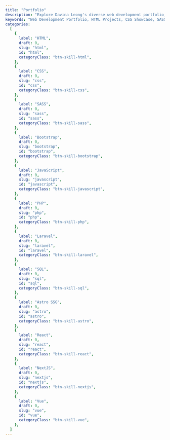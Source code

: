 ```yaml
---
title: "Portfolio"
description: "Explore Davina Leong's diverse web development portfolio, featuring projects in HTML, CSS, SASS, Bootstrap, JavaScript, PHP, Laravel, SQL, Astro SSG, React, and NextJS. Witness a showcase of modern, high-quality web projects."
keywords: "Web Development Portfolio, HTML Projects, CSS Showcase, SASS Projects, Bootstrap Examples, JavaScript Portfolios, PHP Web Apps, Laravel Projects, SQL Demonstrations, Astro SSG Showcases, React Web Development, NextJS Projects."
categories:
  [
    {
      label: "HTML",
      draft: 0,
      slug: "html",
      id: "html",
      categoryClass: "btn-skill-html",
    },
    {
      label: "CSS",
      draft: 0,
      slug: "css",
      id: "css",
      categoryClass: "btn-skill-css",
    },
    {
      label: "SASS",
      draft: 0,
      slug: "sass",
      id: "sass",
      categoryClass: "btn-skill-sass",
    },
    {
      label: "Bootstrap",
      draft: 0,
      slug: "bootstrap",
      id: "bootstrap",
      categoryClass: "btn-skill-bootstrap",
    },
    {
      label: "JavaScript",
      draft: 0,
      slug: "javascript",
      id: "javascript",
      categoryClass: "btn-skill-javascript",
    },
    {
      label: "PHP",
      draft: 0,
      slug: "php",
      id: "php",
      categoryClass: "btn-skill-php",
    },
    {
      label: "Laravel",
      draft: 0,
      slug: "laravel",
      id: "laravel",
      categoryClass: "btn-skill-laravel",
    },
    {
      label: "SQL",
      draft: 0,
      slug: "sql",
      id: "sql",
      categoryClass: "btn-skill-sql",
    },
    {
      label: "Astro SSG",
      draft: 0,
      slug: "astro",
      id: "astro",
      categoryClass: "btn-skill-astro",
    },
    {
      label: "React",
      draft: 0,
      slug: "react",
      id: "react",
      categoryClass: "btn-skill-react",
    },
    {
      label: "NextJS",
      draft: 0,
      slug: "nextjs",
      id: "nextjs",
      categoryClass: "btn-skill-nextjs",
    },
    {
      label: "Vue",
      draft: 0,
      slug: "vue",
      id: "vue",
      categoryClass: "btn-skill-vue",
    },
  ]
---
```

